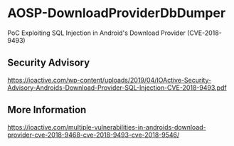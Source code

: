 # AOSP-DownloadProviderDbDumper
PoC Exploiting SQL Injection in Android's Download Provider (CVE-2018-9493)

## Security Advisory
https://ioactive.com/wp-content/uploads/2019/04/IOActive-Security-Advisory-Androids-Download-Provider-SQL-Injection-CVE-2018-9493.pdf

## More Information
https://ioactive.com/multiple-vulnerabilities-in-androids-download-provider-cve-2018-9468-cve-2018-9493-cve-2018-9546/